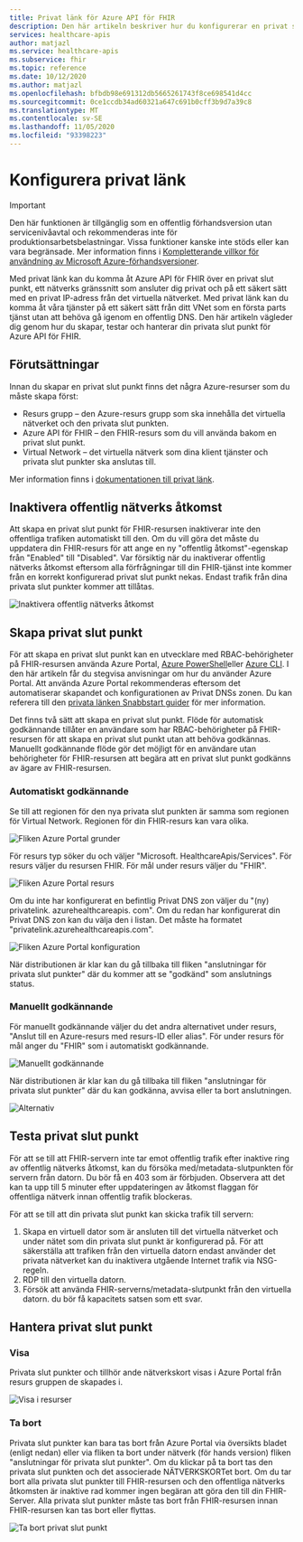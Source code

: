 ```yaml
---
title: Privat länk för Azure API för FHIR
description: Den här artikeln beskriver hur du konfigurerar en privat slut punkt för Azure API för FHIR Services
services: healthcare-apis
author: matjazl
ms.service: healthcare-apis
ms.subservice: fhir
ms.topic: reference
ms.date: 10/12/2020
ms.author: matjazl
ms.openlocfilehash: bfbdb98e691312db5665261743f8ce698541d4cc
ms.sourcegitcommit: 0ce1ccdb34ad60321a647c691b0cff3b9d7a39c8
ms.translationtype: MT
ms.contentlocale: sv-SE
ms.lasthandoff: 11/05/2020
ms.locfileid: "93398223"
---
```

# <a name="configure-private-link"></a>Konfigurera privat länk

> [!IMPORTANT]
> Den här funktionen är tillgänglig som en offentlig förhandsversion utan servicenivåavtal och rekommenderas inte för produktionsarbetsbelastningar. Vissa funktioner kanske inte stöds eller kan vara begränsade. Mer information finns i [Kompletterande villkor för användning av Microsoft Azure-förhandsversioner](https://azure.microsoft.com/support/legal/preview-supplemental-terms/).

Med privat länk kan du komma åt Azure API för FHIR över en privat slut punkt, ett nätverks gränssnitt som ansluter dig privat och på ett säkert sätt med en privat IP-adress från det virtuella nätverket. Med privat länk kan du komma åt våra tjänster på ett säkert sätt från ditt VNet som en första parts tjänst utan att behöva gå igenom en offentlig DNS. Den här artikeln vägleder dig genom hur du skapar, testar och hanterar din privata slut punkt för Azure API för FHIR.

## <a name="prerequisites"></a>Förutsättningar

Innan du skapar en privat slut punkt finns det några Azure-resurser som du måste skapa först:

- Resurs grupp – den Azure-resurs grupp som ska innehålla det virtuella nätverket och den privata slut punkten.
- Azure API för FHIR – den FHIR-resurs som du vill använda bakom en privat slut punkt.
- Virtual Network – det virtuella nätverk som dina klient tjänster och privata slut punkter ska anslutas till.

Mer information finns i [dokumentationen till privat länk](../private-link/index.yml).

## <a name="disable-public-network-access"></a>Inaktivera offentlig nätverks åtkomst

Att skapa en privat slut punkt för FHIR-resursen inaktiverar inte den offentliga trafiken automatiskt till den. Om du vill göra det måste du uppdatera din FHIR-resurs för att ange en ny "offentlig åtkomst"-egenskap från "Enabled" till "Disabled". Var försiktig när du inaktiverar offentlig nätverks åtkomst eftersom alla förfrågningar till din FHIR-tjänst inte kommer från en korrekt konfigurerad privat slut punkt nekas. Endast trafik från dina privata slut punkter kommer att tillåtas.

![Inaktivera offentlig nätverks åtkomst](media/private-link/private-link-disable.png)

## <a name="create-private-endpoint"></a>Skapa privat slut punkt

För att skapa en privat slut punkt kan en utvecklare med RBAC-behörigheter på FHIR-resursen använda Azure Portal, [Azure PowerShell](../private-link/create-private-endpoint-powershell.md)eller [Azure CLI](../private-link/create-private-endpoint-cli.md). I den här artikeln får du stegvisa anvisningar om hur du använder Azure Portal. Att använda Azure Portal rekommenderas eftersom det automatiserar skapandet och konfigurationen av Privat DNSs zonen. Du kan referera till den [privata länken Snabbstart guider](../private-link/create-private-endpoint-portal.md) för mer information.

Det finns två sätt att skapa en privat slut punkt. Flöde för automatisk godkännande tillåter en användare som har RBAC-behörigheter på FHIR-resursen för att skapa en privat slut punkt utan att behöva godkännas. Manuellt godkännande flöde gör det möjligt för en användare utan behörigheter för FHIR-resursen att begära att en privat slut punkt godkänns av ägare av FHIR-resursen.

### <a name="auto-approval"></a>Automatiskt godkännande

Se till att regionen för den nya privata slut punkten är samma som regionen för Virtual Network. Regionen för din FHIR-resurs kan vara olika.

![Fliken Azure Portal grunder](media/private-link/private-link-portal2.png)

För resurs typ söker du och väljer "Microsoft. HealthcareApis/Services". För resurs väljer du resursen FHIR. För mål under resurs väljer du "FHIR".

![Fliken Azure Portal resurs](media/private-link/private-link-portal1.png)

Om du inte har konfigurerat en befintlig Privat DNS zon väljer du "(ny) privatelink. azurehealthcareapis. com". Om du redan har konfigurerat din Privat DNS zon kan du välja den i listan. Det måste ha formatet "privatelink.azurehealthcareapis.com".

![Fliken Azure Portal konfiguration](media/private-link/private-link-portal3.png)

När distributionen är klar kan du gå tillbaka till fliken "anslutningar för privata slut punkter" där du kommer att se "godkänd" som anslutnings status.

### <a name="manual-approval"></a>Manuellt godkännande

För manuellt godkännande väljer du det andra alternativet under resurs, "Anslut till en Azure-resurs med resurs-ID eller alias". För under resurs för mål anger du "FHIR" som i automatiskt godkännande.

![Manuellt godkännande](media/private-link/private-link-manual.png)

När distributionen är klar kan du gå tillbaka till fliken "anslutningar för privata slut punkter" där du kan godkänna, avvisa eller ta bort anslutningen.

![Alternativ](media/private-link/private-link-options.png)

## <a name="test-private-endpoint"></a>Testa privat slut punkt

För att se till att FHIR-servern inte tar emot offentlig trafik efter inaktive ring av offentlig nätverks åtkomst, kan du försöka med/metadata-slutpunkten för servern från datorn. Du bör få en 403 som är förbjuden. Observera att det kan ta upp till 5 minuter efter uppdateringen av åtkomst flaggan för offentliga nätverk innan offentlig trafik blockeras.

För att se till att din privata slut punkt kan skicka trafik till servern:

1. Skapa en virtuell dator som är ansluten till det virtuella nätverket och under nätet som din privata slut punkt är konfigurerad på. För att säkerställa att trafiken från den virtuella datorn endast använder det privata nätverket kan du inaktivera utgående Internet trafik via NSG-regeln.
2. RDP till den virtuella datorn.
3. Försök att använda FHIR-serverns/metadata-slutpunkt från den virtuella datorn. du bör få kapacitets satsen som ett svar.

## <a name="manage-private-endpoint"></a>Hantera privat slut punkt

### <a name="view"></a>Visa

Privata slut punkter och tillhör ande nätverkskort visas i Azure Portal från resurs gruppen de skapades i.

![Visa i resurser](media/private-link/private-link-view.png)

### <a name="delete"></a>Ta bort

Privata slut punkter kan bara tas bort från Azure Portal via översikts bladet (enligt nedan) eller via fliken ta bort under nätverk (för hands version) fliken "anslutningar för privata slut punkter". Om du klickar på ta bort tas den privata slut punkten och det associerade NÄTVERKSKORTet bort. Om du tar bort alla privata slut punkter till FHIR-resursen och den offentliga nätverks åtkomsten är inaktive rad kommer ingen begäran att göra den till din FHIR-Server. Alla privata slut punkter måste tas bort från FHIR-resursen innan FHIR-resursen kan tas bort eller flyttas.

![Ta bort privat slut punkt](media/private-link/private-link-delete.png)